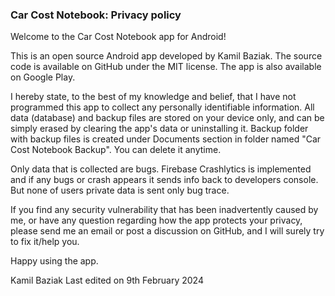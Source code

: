 ### Car Cost Notebook: Privacy policy

Welcome to the Car Cost Notebook app for Android!

This is an open source Android app developed by Kamil Baziak. 
The source code is available on GitHub under the MIT license. 
The app is also available on Google Play.

I hereby state, to the best of my knowledge and belief, that I have not programmed this app to collect any personally identifiable information.
All data (database) and backup files are stored on your device only, and can be simply erased by clearing the app's data or uninstalling it.
Backup folder with backup files is created under Documents section in folder named "Car Cost Notebook Backup". You can delete it anytime.

Only data that is collected are bugs. Firebase Crashlytics is implemented and if any bugs or crash appears it sends info back to developers console.
But none of users private data is sent only bug trace.

If you find any security vulnerability that has been inadvertently caused by me, or have any question regarding how the app protects your privacy, 
please send me an email or post a discussion on GitHub, and I will surely try to fix it/help you.

Happy using the app.

Kamil Baziak
Last edited on 9th February 2024